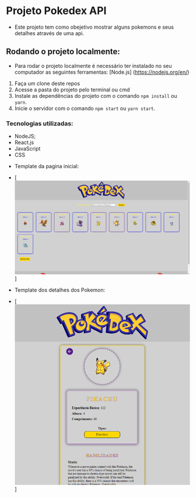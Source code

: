# Projeto Pokedex API
* Este projeto tem como obejetivo mostrar alguns pokemons  e seus detalhes através de uma api.



## Rodando o projeto localmente:

* Para rodar o projeto localmente é necessário ter instalado no seu computador as seguintes ferramentas:
[Node.js] (https://nodejs.org/en/)
1. Faça um clone deste repos
2. Acesse a pasta do projeto pelo terminal ou cmd
3. Instale as dependências do projeto com o comando `npm install` ou `yarn`.
4. Inicie o servidor com o comando `npm start` ou `yarn start`.

### Tecnologias utilizadas:
- NodeJS;
- React.js
- JavaScript
- CSS


* Template da pagina inicial:
* [<img src="./src/images/home_layout.png" alt="Layou_Home" />]

* Template dos detalhes dos Pokemon:
* [<img src="./src/images/details_pokemon.png" alt="Layout_Pokemon_Details" />]

